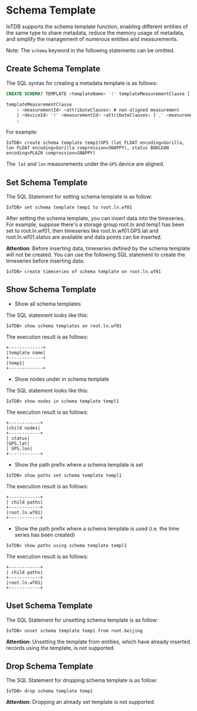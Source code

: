 <!--

    Licensed to the Apache Software Foundation (ASF) under one
    or more contributor license agreements.  See the NOTICE file
    distributed with this work for additional information
    regarding copyright ownership.  The ASF licenses this file
    to you under the Apache License, Version 2.0 (the
    "License"); you may not use this file except in compliance
    with the License.  You may obtain a copy of the License at
    
        http://www.apache.org/licenses/LICENSE-2.0
    
    Unless required by applicable law or agreed to in writing,
    software distributed under the License is distributed on an
    "AS IS" BASIS, WITHOUT WARRANTIES OR CONDITIONS OF ANY
    KIND, either express or implied.  See the License for the
    specific language governing permissions and limitations
    under the License.

-->

# Schema Template

IoTDB supports the schema template function, enabling different entities of the same type to share metadata, reduce the memory usage of metadata, and simplify the management of numerous entities and measurements.

Note: The `schema` keyword in the following statements can be omitted.

## Create Schema Template

The SQL syntax for creating a metadata template is as follows:

```sql
CREATE SCHEMA? TEMPLATE <templateName> '(' templateMeasurementClause [',' templateMeasurementClause]+ ')'

templateMeasurementClause
    : <measurementId> <attributeClauses> # non-aligned measurement
    | <deviceId> '(' <measurementId> <attributeClauses> [',' <measurementId> <attributeClauses>]+ ')' # a group of aligned measurements
    ;
```

For example:

```shell
IoTDB> create schema template temp1(GPS (lat FLOAT encoding=Gorilla, lon FLOAT encoding=Gorilla compression=SNAPPY), status BOOLEAN encoding=PLAIN compression=SNAPPY)
```

The` lat` and `lon` measurements under the `GPS` device are aligned.

## Set Schema Template

The SQL Statement for setting schema template is as follow:

```shell
IoTDB> set schema template temp1 to root.ln.wf01
```

After setting the schema template, you can insert data into the timeseries. For example, suppose there's a storage group root.ln and temp1 has been set to root.ln.wf01, then timeseries like root.ln.wf01.GPS.lat and root.ln.wf01.status are available and data points can be inserted.

**Attention**: Before inserting data, timeseries defined by the schema template will not be created. You can use the following SQL statement to create the timeseries before inserting data:

```shell
IoTDB> create timeseries of schema template on root.ln.wf01
```

## Show Schema Template

- Show all schema templates

The SQL statement looks like this:

```shell
IoTDB> show schema templates on root.ln.wf01
````

The execution result is as follows:
```shell
+-------------+
|template name|
+-------------+
|temp1|
+-------------+
````

- Show nodes under in schema template

The SQL statement looks like this:

```shell
IoTDB> show nodes in schema template templ1
````

The execution result is as follows:
```shell
+------------+
|child nodes|
+------------+
| status|
|GPS.lat|
| GPS.lon|
+------------+
````

- Show the path prefix where a schema template is set

```shell
IoTDB> show paths set schema template templ1
````

The execution result is as follows:
```shell
+------------+
| child paths|
+------------+
|root.ln.wf01|
+------------+
````

- Show the path prefix where a schema template is used (i.e. the time series has been created)

```shell
IoTDB> show paths using schema template templ1
````

The execution result is as follows:
```shell
+------------+
| child paths|
+------------+
|root.ln.wf01|
+------------+
````

## Uset Schema Template

The SQL Statement for unsetting schema template is as follow:

```shell
IoTDB> unset schema template temp1 from root.beijing
```

**Attention**: Unsetting the template from entities, which have already inserted records using the template, is not supported.

## Drop Schema Template

The SQL Statement for dropping schema template is as follow:

```shell
IoTDB> drop schema template temp1
```

**Attention**: Dropping an already set template is not supported.